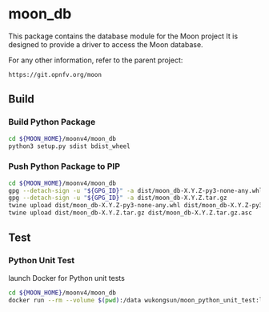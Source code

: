 # moon_db

This package contains the database module for the Moon project
It is designed to provide a driver to access the Moon database.

For any other information, refer to the parent project:

    https://git.opnfv.org/moon

## Build
### Build Python Package
```bash
cd ${MOON_HOME}/moonv4/moon_db
python3 setup.py sdist bdist_wheel
```

### Push Python Package to PIP
```bash
cd ${MOON_HOME}/moonv4/moon_db
gpg --detach-sign -u "${GPG_ID}" -a dist/moon_db-X.Y.Z-py3-none-any.whl
gpg --detach-sign -u "${GPG_ID}" -a dist/moon_db-X.Y.Z.tar.gz
twine upload dist/moon_db-X.Y.Z-py3-none-any.whl dist/moon_db-X.Y.Z-py3-none-any.whl.asc
twine upload dist/moon_db-X.Y.Z.tar.gz dist/moon_db-X.Y.Z.tar.gz.asc
```

## Test
### Python Unit Test
launch Docker for Python unit tests
```bash
cd ${MOON_HOME}/moonv4/moon_db
docker run --rm --volume $(pwd):/data wukongsun/moon_python_unit_test:latest
```